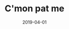 ---
title: C'mon pat me
date: 2019-04-01
span: 2
image: assets/images/rescued/lion.jpg
thumb: assets/images/rescued/lion.jpg
---